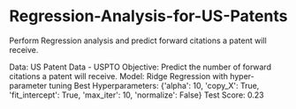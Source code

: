 # Regression-Analysis-for-US-Patents
Perform Regression analysis and predict forward citations a patent will receive.

Data: US Patent Data - USPTO
Objective: Predict the number of forward citations a patent will receive.
Model: Ridge Regression with hyper-parameter tuning
Best Hyperparameters: {'alpha': 10, 'copy_X': True, 'fit_intercept': True, 'max_iter': 10, 'normalize': False}
Test Score: 0.23
